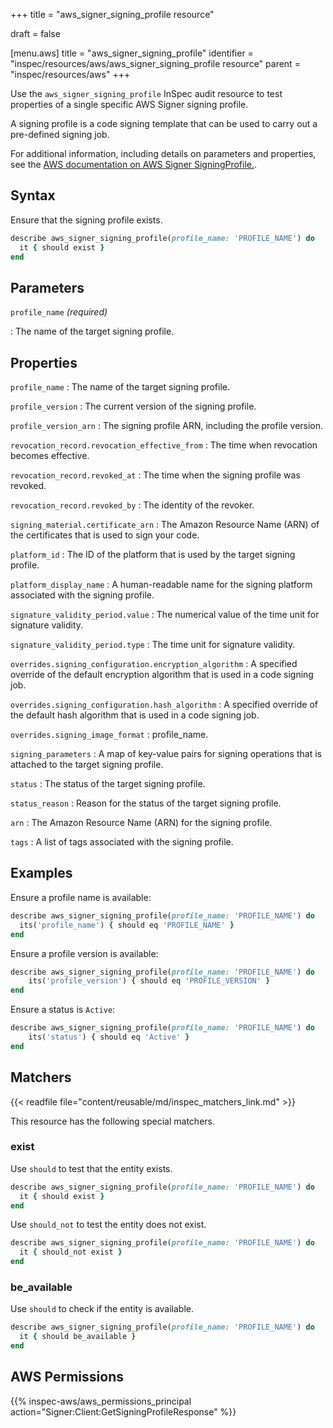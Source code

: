 +++
title = "aws_signer_signing_profile resource"

draft = false


[menu.aws]
title = "aws_signer_signing_profile"
identifier = "inspec/resources/aws/aws_signer_signing_profile resource"
parent = "inspec/resources/aws"
+++

Use the `aws_signer_signing_profile` InSpec audit resource to test properties of a single specific AWS Signer signing profile.

A signing profile is a code signing template that can be used to carry out a pre-defined signing job.

For additional information, including details on parameters and properties, see the [AWS documentation on AWS Signer SigningProfile.](https://docs.aws.amazon.com/AWSCloudFormation/latest/UserGuide/aws-resource-signer-signingprofile.html).

## Syntax

Ensure that the signing profile exists.

```ruby
describe aws_signer_signing_profile(profile_name: 'PROFILE_NAME') do
  it { should exist }
end
```

## Parameters

`profile_name` _(required)_

: The name of the target signing profile.

## Properties

`profile_name`
: The name of the target signing profile.

`profile_version`
: The current version of the signing profile.

`profile_version_arn`
: The signing profile ARN, including the profile version.

`revocation_record.revocation_effective_from`
: The time when revocation becomes effective.

`revocation_record.revoked_at`
: The time when the signing profile was revoked.

`revocation_record.revoked_by`
: The identity of the revoker.

`signing_material.certificate_arn`
: The Amazon Resource Name (ARN) of the certificates that is used to sign your code.

`platform_id`
: The ID of the platform that is used by the target signing profile.

`platform_display_name`
: A human-readable name for the signing platform associated with the signing profile.

`signature_validity_period.value`
: The numerical value of the time unit for signature validity.

`signature_validity_period.type`
: The time unit for signature validity.

`overrides.signing_configuration.encryption_algorithm`
: A specified override of the default encryption algorithm that is used in a code signing job.

`overrides.signing_configuration.hash_algorithm`
: A specified override of the default hash algorithm that is used in a code signing job.

`overrides.signing_image_format`
: profile_name.

`signing_parameters`
: A map of key-value pairs for signing operations that is attached to the target signing profile.

`status`
: The status of the target signing profile.

`status_reason`
: Reason for the status of the target signing profile.

`arn`
: The Amazon Resource Name (ARN) for the signing profile.

`tags`
: A list of tags associated with the signing profile.

## Examples

Ensure a profile name is available:

```ruby
describe aws_signer_signing_profile(profile_name: 'PROFILE_NAME') do
  its('profile_name') { should eq 'PROFILE_NAME' }
end
```

Ensure a profile version is available:

```ruby
describe aws_signer_signing_profile(profile_name: 'PROFILE_NAME') do
    its('profile_version') { should eq 'PROFILE_VERSION' }
end
```

Ensure a status is `Active`:

```ruby
describe aws_signer_signing_profile(profile_name: 'PROFILE_NAME') do
    its('status') { should eq 'Active' }
end
```

## Matchers

{{< readfile file="content/reusable/md/inspec_matchers_link.md" >}}

This resource has the following special matchers.

### exist

Use `should` to test that the entity exists.

```ruby
describe aws_signer_signing_profile(profile_name: 'PROFILE_NAME') do
  it { should exist }
end
```

Use `should_not` to test the entity does not exist.

```ruby
describe aws_signer_signing_profile(profile_name: 'PROFILE_NAME') do
  it { should_not exist }
end
```

### be_available

Use `should` to check if the entity is available.

```ruby
describe aws_signer_signing_profile(profile_name: 'PROFILE_NAME') do
  it { should be_available }
end
```

## AWS Permissions

{{% inspec-aws/aws_permissions_principal action="Signer:Client:GetSigningProfileResponse" %}}
